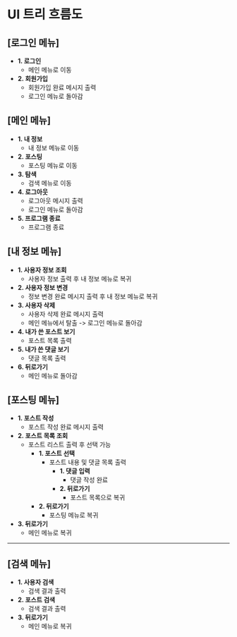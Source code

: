 # UI 트리 흐름도

## [로그인 메뉴]

- **1. 로그인**
  - 메인 메뉴로 이동
- **2. 회원가입**
  - 회원가입 완료 메시지 출력
  - 로그인 메뉴로 돌아감

## [메인 메뉴]

- **1. 내 정보**
  - 내 정보 메뉴로 이동
- **2. 포스팅**
  - 포스팅 메뉴로 이동
- **3. 탐색**
  - 검색 메뉴로 이동
- **4. 로그아웃**
  - 로그아웃 메시지 출력
  - 로그인 메뉴로 돌아감
- **5. 프로그램 종료**
  - 프로그램 종료

## [내 정보 메뉴]

- **1. 사용자 정보 조회**
  - 사용자 정보 출력 후 내 정보 메뉴로 복귀
- **2. 사용자 정보 변경**
  - 정보 변경 완료 메시지 출력 후 내 정보 메뉴로 복귀
- **3. 사용자 삭제**
  - 사용자 삭제 완료 메시지 출력
  - 메인 메뉴에서 탈출 -> 로그인 메뉴로 돌아감
- **4. 내가 쓴 포스트 보기**
  - 포스트 목록 출력
- **5. 내가 쓴 댓글 보기**
  - 댓글 목록 출력
- **6. 뒤로가기**
  - 메인 메뉴로 돌아감

## [포스팅 메뉴]

- **1. 포스트 작성**
  - 포스트 작성 완료 메시지 출력
- **2. 포스트 목록 조회**
  - 포스트 리스트 출력 후 선택 가능
    - **1. 포스트 선택**
      - 포스트 내용 및 댓글 목록 출력
        - **1. 댓글 입력**
          - 댓글 작성 완료
        - **2. 뒤로가기**
          - 포스트 목록으로 복귀
    - **2. 뒤로가기**
      - 포스팅 메뉴로 복귀
- **3. 뒤로가기**
  - 메인 메뉴로 복귀

---

## [검색 메뉴]

- **1. 사용자 검색**
  - 검색 결과 출력
- **2. 포스트 검색**
  - 검색 결과 출력
- **3. 뒤로가기**
  - 메인 메뉴로 복귀
